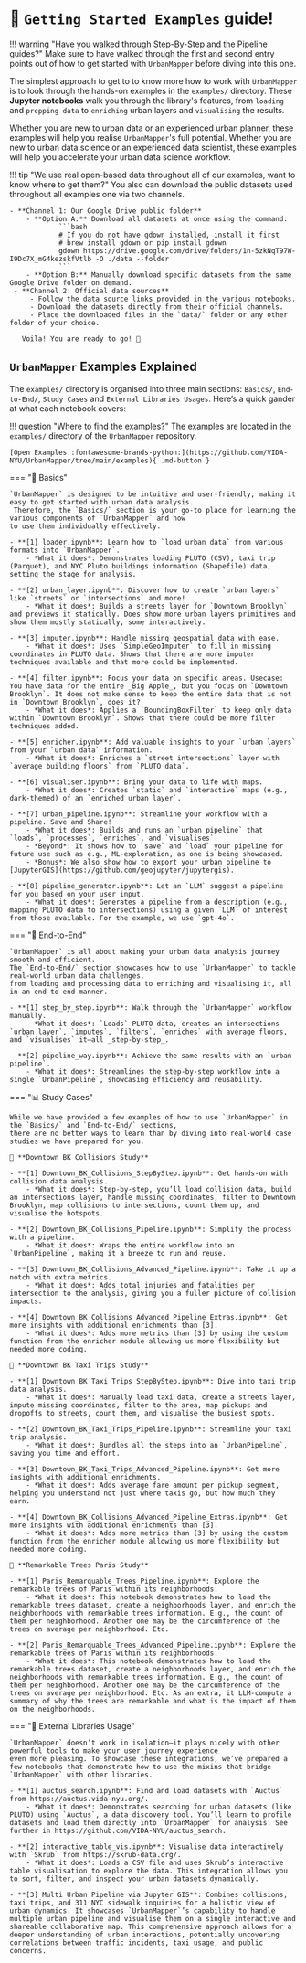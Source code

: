 # 🌇 `Getting Started Examples` guide!

!!! warning "Have you walked through Step-By-Step and the Pipeline guides?"
    Make sure to have walked through the first and second entry points out of how to get started with `UrbanMapper` 
    before diving into this one.

The simplest approach to get to to know more how to work with `UrbanMapper` is to look
through the hands-on examples in the `examples/` directory. These **Jupyter notebooks** walk you through the library's 
features, from `loading` and `prepping data` to `enriching` urban layers and `visualising` the results. 

Whether you are new to urban data or an experienced urban planner, these examples will help you realise 
`UrbanMapper`'s full potential. Whether you are new to urban data science or an experienced data scientist, these 
examples will help you accelerate your urban data science workflow.

!!! tip "We use real open-based data throughout all of our examples, want to know where to get them?"
    You also can download the public datasets used throughout all examples one via two channels.
    
    - **Channel 1: Our Google Drive public folder**
        - **Option A:** Download all datasets at once using the command:
                ```bash
                # If you do not have gdown installed, install it first
                # brew install gdown or pip install gdown
                gdown https://drive.google.com/drive/folders/1n-5zkNqT97W-I9Dc7X_mG4kezskfVtlb -O ./data --folder
                ```
        - **Option B:** Manually download specific datasets from the same Google Drive folder on demand.
     - **Channel 2: Official data sources**
         - Follow the data source links provided in the various notebooks.
         - Download the datasets directly from their official channels.
         - Place the downloaded files in the `data/` folder or any other folder of your choice.
    
       Voila! You are ready to go! 🎉

## `UrbanMapper` Examples Explained

The `examples/` directory is organised into three main sections: `Basics/`, `End-to-End/`, `Study Cases` and
`External Libraries Usages`. Here’s a quick gander at what each notebook covers:

!!! question "Where to find the examples?"
    The examples are located in the `examples/` directory of the `UrbanMapper` repository.

    [Open Examples :fontawesome-brands-python:](https://github.com/VIDA-NYU/UrbanMapper/tree/main/examples){ .md-button }

=== "🧩 Basics"

    `UrbanMapper` is designed to be intuitive and user-friendly, making it easy to get started with urban data analysis.
     Therefore, the `Basics/` section is your go-to place for learning the various components of `UrbanMapper` and how 
    to use them individually effectively.

    - **[1] loader.ipynb**: Learn how to `load urban data` from various formats into `UrbanMapper`.
        - *What it does*: Demonstrates loading PLUTO (CSV), taxi trip (Parquet), and NYC Pluto buildings information (Shapefile) data, setting the stage for analysis.

    - **[2] urban_layer.ipynb**: Discover how to create `urban layers` like `streets` or `intersections` and more!
        - *What it does*: Builds a streets layer for `Downtown Brooklyn` and previews it statically. Does show more urban layers primitives and show them mostly statically, some interactively.

    - **[3] imputer.ipynb**: Handle missing geospatial data with ease.
        - *What it does*: Uses `SimpleGeoImputer` to fill in missing coordinates in PLUTO data. Shows that there are more imputer techniques available and that more could be implemented.

    - **[4] filter.ipynb**: Focus your data on specific areas. Usecase: You have data for the entire _Big Apple_, but you focus on `Downtown Brooklyn`. It does not make sense to keep the entire data that is not in `Downtown Brooklyn`, does it?
        - *What it does*: Applies a `BoundingBoxFilter` to keep only data within `Downtown Brooklyn`. Shows that there could be more filter techniques added.

    - **[5] enricher.ipynb**: Add valuable insights to your `urban layers` from your `urban data` information.
        - *What it does*: Enriches a `street intersections` layer with `average building floors` from `PLUTO data`.

    - **[6] visualiser.ipynb**: Bring your data to life with maps.
        - *What it does*: Creates `static` and `interactive` maps (e.g., dark-themed) of an `enriched urban layer`.

    - **[7] urban_pipeline.ipynb**: Streamline your workflow with a pipeline. Save and Share!
        - *What it does*: Builds and runs an `urban pipeline` that `loads`, `processes`, `enriches`, and `visualises`.
        - *Beyond*: It shows how to `save` and `load` your pipeline for future use such as e.g., ML-exploration, as one is being showcased.
        - *Bonus*: We also show how to export your urban pipeline to [JupyterGIS](https://github.com/geojupyter/jupytergis).

    - **[8] pipeline_generator.ipynb**: Let an `LLM` suggest a pipeline for you based on your user input.
        - *What it does*: Generates a pipeline from a description (e.g., mapping PLUTO data to intersections) using a given `LLM` of interest from those available. For the example, we use `gpt-4o`.

=== "🔄 End-to-End"

    `UrbanMapper` is all about making your urban data analysis journey smooth and efficient. 
    The `End-to-End/` section showcases how to use `UrbanMapper` to tackle real-world urban data challenges, 
    from loading and processing data to enriching and visualising it, all in an end-to-end manner.

    - **[1] step_by_step.ipynb**: Walk through the `UrbanMapper` workflow manually.
        - *What it does*: `Loads` PLUTO data, creates an intersections `urban layer`, `imputes`, `filters`, `enriches` with average floors, and `visualises` it—all _step-by-step_.

    - **[2] pipeline_way.ipynb**: Achieve the same results with an `urban pipeline`.
        - *What it does*: Streamlines the step-by-step workflow into a single `UrbanPipeline`, showcasing efficiency and reusability.

=== "📊 Study Cases"

    While we have provided a few examples of how to use `UrbanMapper` in the `Basics/` and `End-to-End/` sections,
    there are no better ways to learn than by diving into real-world case studies we have prepared for you.

    🚗 **Downtown BK Collisions Study**

    - **[1] Downtown_BK_Collisions_StepByStep.ipynb**: Get hands-on with collision data analysis.
        - *What it does*: Step-by-step, you’ll load collision data, build an intersections layer, handle missing coordinates, filter to Downtown Brooklyn, map collisions to intersections, count them up, and visualise the hotspots.

    - **[2] Downtown_BK_Collisions_Pipeline.ipynb**: Simplify the process with a pipeline.
        - *What it does*: Wraps the entire workflow into an `UrbanPipeline`, making it a breeze to run and reuse.

    - **[3] Downtown_BK_Collisions_Advanced_Pipeline.ipynb**: Take it up a notch with extra metrics.
        - *What it does*: Adds total injuries and fatalities per intersection to the analysis, giving you a fuller picture of collision impacts.

    - **[4] Downtown_BK_Collisions_Advanced_Pipeline_Extras.ipynb**: Get more insights with additional enrichments than [3].
        - *What it does*: Adds more metrics than [3] by using the custom function from the enricher module allowing us more flexibility but needed more coding.

    🚖 **Downtown BK Taxi Trips Study**

    - **[1] Downtown_BK_Taxi_Trips_StepByStep.ipynb**: Dive into taxi trip data analysis.
        - *What it does*: Manually load taxi data, create a streets layer, impute missing coordinates, filter to the area, map pickups and dropoffs to streets, count them, and visualise the busiest spots.

    - **[2] Downtown_BK_Taxi_Trips_Pipeline.ipynb**: Streamline your taxi trip analysis.
        - *What it does*: Bundles all the steps into an `UrbanPipeline`, saving you time and effort.

    - **[3] Downtown_BK_Taxi_Trips_Advanced_Pipeline.ipynb**: Get more insights with additional enrichments.
        - *What it does*: Adds average fare amount per pickup segment, helping you understand not just where taxis go, but how much they earn.

    - **[4] Downtown_BK_Collisions_Advanced_Pipeline_Extras.ipynb**: Get more insights with additional enrichments than [3].
        - *What it does*: Adds more metrics than [3] by using the custom function from the enricher module allowing us more flexibility but needed more coding.

    🌳 **Remarkable Trees Paris Study**

    - **[1] Paris_Remarquable_Trees_Pipeline.ipynb**: Explore the remarkable trees of Paris within its neighborhoods.
        - *What it does*: This notebook demonstrates how to load the remarkable trees dataset, create a neighborhoods layer, and enrich the neighborhoods with remarkable trees information. E.g., the count of them per neighborhood. Another one may be the circumference of the trees on average per neighborhood. Etc.

    - **[2] Paris_Remarquable_Trees_Advanced_Pipeline.ipynb**: Explore the remarkable trees of Paris within its neighborhoods.
        - *What it does*: This notebook demonstrates how to load the remarkable trees dataset, create a neighborhoods layer, and enrich the neighborhoods with remarkable trees information. E.g., the count of them per neighborhood. Another one may be the circumference of the trees on average per neighborhood. Etc. As an extra, it LLM-compute a summary of why the trees are remarkable and what is the impact of them on the neighborhoods.

=== "🔗 External Libraries Usage"

    `UrbanMapper` doesn’t work in isolation—it plays nicely with other powerful tools to make your user journey experience
    even more pleasing. To showcase these integrations, we’ve prepared a few notebooks that demonstrate how to use the mixins that bridge `UrbanMapper` with other libraries.

    - **[1] auctus_search.ipynb**: Find and load datasets with `Auctus` from https://auctus.vida-nyu.org/.
        - *What it does*: Demonstrates searching for urban datasets (like PLUTO) using `Auctus`, a data discovery tool. You’ll learn to profile datasets and load them directly into `UrbanMapper` for analysis. See further in https://github.com/VIDA-NYU/auctus_search.

    - **[2] interactive_table_vis.ipynb**: Visualise data interactively with `Skrub` from https://skrub-data.org/.
        - *What it does*: Loads a CSV file and uses Skrub’s interactive table visualisation to explore the data. This integration allows you to sort, filter, and inspect your urban datasets dynamically.

    - **[3] Multi Urban Pipeline via Jupyter GIS**: Combines collisions, taxi trips, and 311 NYC sidewalk inquiries for a holistic view of urban dynamics. It showcases `UrbanMapper`’s capability to handle multiple urban pipeline and visualise them on a single interactive and shareable collaborative map. This comprehensive approach allows for a deeper understanding of urban interactions, potentially uncovering correlations between traffic incidents, taxi usage, and public concerns.
